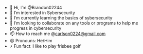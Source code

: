 - 👋 Hi, I’m @Brandon02244
- 👀 I’m interested in Sybersecurity 
- 🌱 I’m currently learning the basics of sybersecurity
- 💞️ I’m looking to collaborate on any tools or programs to help me progress in cybersecurity
- 📫 How to reach me @carlson0224@gmail.com
- 😄 Pronouns: He/Him
- ⚡ Fun fact: I like to play frisbee golf

<!---
Brandon02244/Brandon02244 is a ✨ special ✨ repository because its `README.md` (this file) appears on your GitHub profile.
You can click the Preview link to take a look at your changes.
--->
